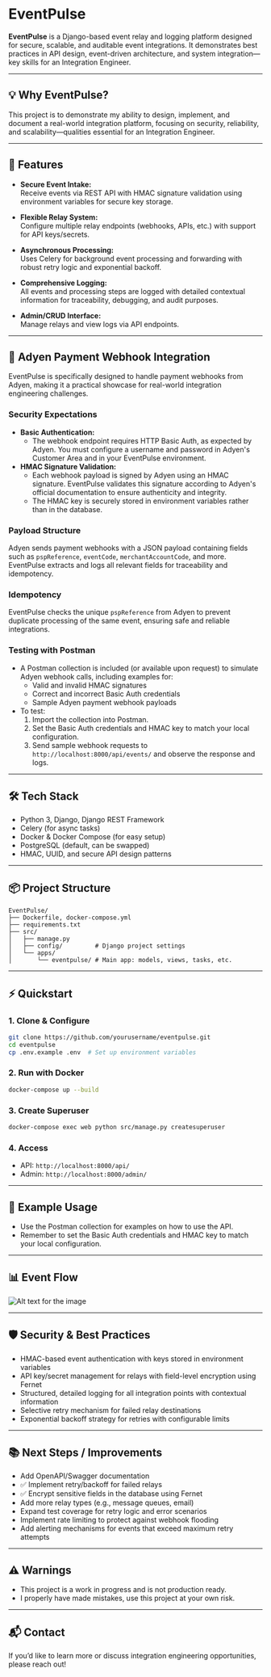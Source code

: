 # EventPulse

**EventPulse** is a Django-based event relay and logging platform designed for secure, scalable, and auditable event integrations. It demonstrates best practices in API design, event-driven architecture, and system integration—key skills for an Integration Engineer.

---

## 💡 Why EventPulse?

This project is to demonstrate my ability to design, implement, and document a real-world integration platform, focusing on security, reliability, and scalability—qualities essential for an Integration Engineer.

---

## 🚀 Features

- **Secure Event Intake:**  
  Receive events via REST API with HMAC signature validation using environment variables for secure key storage.

- **Flexible Relay System:**  
  Configure multiple relay endpoints (webhooks, APIs, etc.) with support for API keys/secrets.

- **Asynchronous Processing:**  
  Uses Celery for background event processing and forwarding with robust retry logic and exponential backoff.

- **Comprehensive Logging:**  
  All events and processing steps are logged with detailed contextual information for traceability, debugging, and audit purposes.

- **Admin/CRUD Interface:**  
  Manage relays and view logs via API endpoints.

---

## 🏦 Adyen Payment Webhook Integration

EventPulse is specifically designed to handle payment webhooks from Adyen, making it a practical showcase for real-world integration engineering challenges.

### Security Expectations

- **Basic Authentication:**
  - The webhook endpoint requires HTTP Basic Auth, as expected by Adyen. You must configure a username and password in Adyen's Customer Area and in your EventPulse environment.
- **HMAC Signature Validation:**
  - Each webhook payload is signed by Adyen using an HMAC signature. EventPulse validates this signature according to Adyen's official documentation to ensure authenticity and integrity.
  - The HMAC key is securely stored in environment variables rather than in the database.

### Payload Structure

Adyen sends payment webhooks with a JSON payload containing fields such as `pspReference`, `eventCode`, `merchantAccountCode`, and more. EventPulse extracts and logs all relevant fields for traceability and idempotency.

### Idempotency

EventPulse checks the unique `pspReference` from Adyen to prevent duplicate processing of the same event, ensuring safe and reliable integrations.

### Testing with Postman

- A Postman collection is included (or available upon request) to simulate Adyen webhook calls, including examples for:
  - Valid and invalid HMAC signatures
  - Correct and incorrect Basic Auth credentials
  - Sample Adyen payment webhook payloads
- To test:
  1. Import the collection into Postman.
  2. Set the Basic Auth credentials and HMAC key to match your local configuration.
  3. Send sample webhook requests to `http://localhost:8000/api/events/` and observe the response and logs.

---

## 🛠️ Tech Stack

- Python 3, Django, Django REST Framework
- Celery (for async tasks)
- Docker & Docker Compose (for easy setup)
- PostgreSQL (default, can be swapped)
- HMAC, UUID, and secure API design patterns

---

## 📦 Project Structure

```
EventPulse/
├── Dockerfile, docker-compose.yml
├── requirements.txt
├── src/
│   ├── manage.py
│   ├── config/         # Django project settings
│   └── apps/
│       └── eventpulse/ # Main app: models, views, tasks, etc.
```

---

## ⚡ Quickstart

### 1. Clone & Configure

```bash
git clone https://github.com/yourusername/eventpulse.git
cd eventpulse
cp .env.example .env  # Set up environment variables
```

### 2. Run with Docker

```bash
docker-compose up --build
```

### 3. Create Superuser

```bash
docker-compose exec web python src/manage.py createsuperuser
```

### 4. Access

- API: `http://localhost:8000/api/`
- Admin: `http://localhost:8000/admin/`

---

## 📝 Example Usage

- Use the Postman collection for examples on how to use the API.
- Remember to set the Basic Auth credentials and HMAC key to match your local configuration.

---

## 📊 Event Flow

![Alt text for the image](EventPulse_Florchart.png)

---

## 🛡️ Security & Best Practices

- HMAC-based event authentication with keys stored in environment variables
- API key/secret management for relays with field-level encryption using Fernet
- Structured, detailed logging for all integration points with contextual information
- Selective retry mechanism for failed relay destinations
- Exponential backoff strategy for retries with configurable limits

---

## 📚 Next Steps / Improvements

- Add OpenAPI/Swagger documentation
- ✅ Implement retry/backoff for failed relays
- ✅ Encrypt sensitive fields in the database using Fernet
- Add more relay types (e.g., message queues, email)
- Expand test coverage for retry logic and error scenarios
- Implement rate limiting to protect against webhook flooding
- Add alerting mechanisms for events that exceed maximum retry attempts

---

## ⚠️ Warnings

- This project is a work in progress and is not production ready.
- I properly have made mistakes, use this project at your own risk.

---

## 📬 Contact

If you’d like to learn more or discuss integration engineering opportunities, please reach out!
